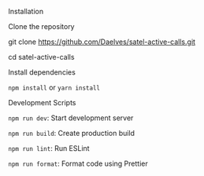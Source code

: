 Installation

Clone the repository

git clone https://github.com/Daelves/satel-active-calls.git

cd satel-active-calls

Install dependencies

```npm install```
or
```yarn install```

Development Scripts

```npm run dev```: Start development server

```npm run build```: Create production build

```npm run lint```: Run ESLint

```npm run format```: Format code using Prettier